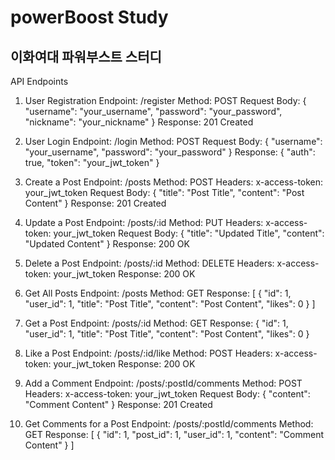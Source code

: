 # powerBoost Study
## 이화여대 파워부스트 스터디

API Endpoints


1. User Registration
Endpoint: /register
Method: POST
Request Body:
{
  "username": "your_username",
  "password": "your_password",
  "nickname": "your_nickname"
}
Response: 201 Created

2. User Login
Endpoint: /login
Method: POST
Request Body:
{
  "username": "your_username",
  "password": "your_password"
}
Response:
{
  "auth": true,
  "token": "your_jwt_token"
}


3. Create a Post
Endpoint: /posts
Method: POST
Headers:
x-access-token: your_jwt_token
Request Body:
{
  "title": "Post Title",
  "content": "Post Content"
}
Response: 201 Created


4. Update a Post
Endpoint: /posts/:id
Method: PUT
Headers:
x-access-token: your_jwt_token
Request Body:
{
  "title": "Updated Title",
  "content": "Updated Content"
}
Response: 200 OK

5. Delete a Post
Endpoint: /posts/:id
Method: DELETE
Headers:
x-access-token: your_jwt_token
Response: 200 OK

6. Get All Posts
Endpoint: /posts
Method: GET
Response:
[
  {
    "id": 1,
    "user_id": 1,
    "title": "Post Title",
    "content": "Post Content",
    "likes": 0
  }
]

7. Get a Post
Endpoint: /posts/:id
Method: GET
Response:
{
  "id": 1,
  "user_id": 1,
  "title": "Post Title",
  "content": "Post Content",
  "likes": 0
}

8. Like a Post
Endpoint: /posts/:id/like
Method: POST
Headers:
x-access-token: your_jwt_token
Response: 200 OK

9. Add a Comment
Endpoint: /posts/:postId/comments
Method: POST
Headers:
x-access-token: your_jwt_token
Request Body:
{
  "content": "Comment Content"
}
Response: 201 Created

10. Get Comments for a Post
Endpoint: /posts/:postId/comments
Method: GET
Response:
[
  {
    "id": 1,
    "post_id": 1,
    "user_id": 1,
    "content": "Comment Content"
  }
]
